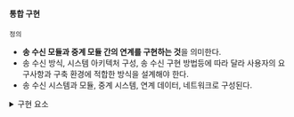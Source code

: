 #### 통합 구현
`정의`
  - **송 수신 모듈과 중계 모듈 간의 연계를 구현하는 것**을 의미한다.
  - 송 수신 방식, 시스템 아키텍처 구성, 송 수신 구현 방법등에 따라 달라 사용자의 요구사항과 구축 환경에 적합한 방식을 설계해야 한다.
  - 송 수신 시스템과 모듈, 중계 시스템, 연계 데이터, 네트워크로 구성된다.

<details>
<summary>구현 요소</summary>
<div>

  - 송신 시스템과 모듈
    - 송신 시스템: 데이터를 생성 및 변환하여 전송하는 시스템으로, 송신 모듈과 모니터링(Monitoring)기능으로 구성됨
    - 송신 모듈 : 전송 데이터를 생성하고 필요에 따라 전송 데이터의 변환 등을 수행함 
  - 위험 분석
  - 개발 및 검증
  - 고객 평가 & 반복

</div>
</details>
